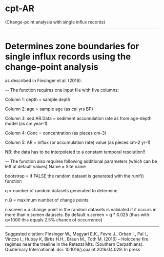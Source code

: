 # cpt-AR
(Change-point analysis with single influx records)

-------------------------------------------------------------------------------------
# Determines zone boundaries for single influx records using the change-point analysis
as described in Finsinger et al. (2016).

--
The function requires one input file with five columns:

Column 1: depth          =   sample depth

Column 2: age            =   sample age (as cal yrs BP)

Column 3: sed.AR.Data    =   sediment accumulation rate as from age-depth model (as cm year-1)

Column 4: Conc           =   concentration (as pieces cm-3)

Column 5: AR             =   influx (or accumulation rate) value (as pieces cm-2 yr-1)

NB: the data has to be interpolated to a constant temporal resolution!!

--
The function also requires following additional parameters
(which can be left at default values)
 Name      =   Site name
 
 bootstrap =   if FALSE the random dataset is generated with the runif() function
 
 q         =   number of random datasets generated to determine 
 
 n.Q       =   maximum number of change points
 
 n.screen  =   a change point in the random datasets is validated if it occurs in more than
                n.screen datasets. By default n.screen = q * 0.025 (thus with q=1000 this equals
                2.5% chance of occurrence) 

-------------------------------------------------------------------------------------
Suggested citation: Finsinger W., Magyari E.K., Fevre J., Orban I., Pal I., Vincze I., Hubay K,
                     Birks H.H., Braun M., Toth M.  (2016) – Holocene fire regimes near the treeline
                     in the Retezat Mts. (Southern Carpathians). Quaternary International.
                     doi: 10.1016/j.quaint.2016.04.029. In press
